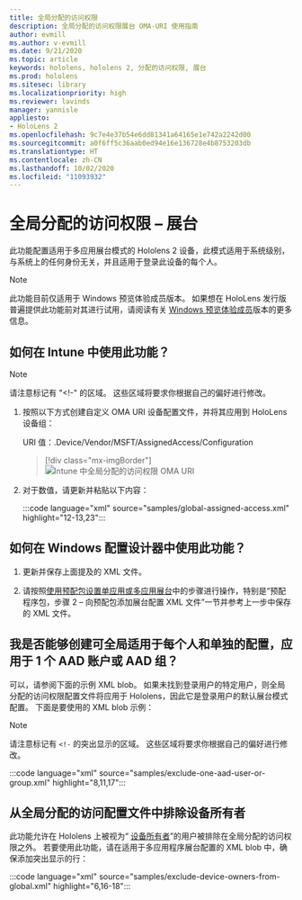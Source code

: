 ```yaml
---
title: 全局分配的访问权限
description: 全局分配的访问权限展台 OMA-URI 使用指南
author: evmill
ms.author: v-evmill
ms.date: 9/21/2020
ms.topic: article
keywords: hololens, hololens 2, 分配的访问权限, 展台
ms.prod: hololens
ms.sitesec: library
ms.localizationpriority: high
ms.reviewer: lavinds
manager: yannisle
appliesto:
- HoloLens 2
ms.openlocfilehash: 9c7e4e37b54e6dd81341a64165e1e742a2242d00
ms.sourcegitcommit: a0f6ff5c36aab0ed94e16e136728e4b8753203db
ms.translationtype: HT
ms.contentlocale: zh-CN
ms.lasthandoff: 10/02/2020
ms.locfileid: "11093932"
---
```

# 全局分配的访问权限 – 展台

此功能配置适用于多应用展台模式的 Hololens 2 设备，此模式适用于系统级别，与系统上的任何身份无关，并且适用于登录此设备的每个人。 

> [!NOTE]
> 此功能目前仅适用于 Windows 预览体验成员版本。 如果想在 HoloLens 发行版普遍提供此功能前对其进行试用，请阅读有关 [ Windows 预览体验成员](hololens-insider.md)版本的更多信息。
 
## 如何在 Intune 中使用此功能？ 

> [!NOTE]
> 请注意标记有 "<!-" 的区域。 这些区域将要求你根据自己的偏好进行修改。 

1.  按照以下方式创建自定义 OMA URI 设备配置文件，并将其应用到 HoloLens 设备组： 

    URI 值：.Device/Vendor/MSFT/AssignedAccess/Configuration
   
    > [!div class="mx-imgBorder"]
    > ![Intune 中全局分配的访问权限 OMA URI](images/global-assigned-access-omauri.png)

2.  对于数值，请更新并粘贴以下内容： 

    :::code language="xml" source="samples/global-assigned-access.xml" highlight="12-13,23":::

## 如何在 Windows 配置设计器中使用此功能？ 
 
1.  更新并保存上面提及的 XML 文件。 

2.  请按照[使用预配包设置单应用或多应用展台](https://docs.microsoft.com/hololens/hololens-kiosk#use-a-provisioning-package-to-set-up-a-single-app-or-multi-app-kiosk)中的步骤进行操作，特别是“预配 程序包，步骤 2 – 向预配包添加展台配置 XML 文件”一节并参考上一步中保存的 XML 文件。 

## 我是否能够创建可全局适用于每个人和单独的配置，应用于 1 个 AAD 账户或 AAD 组？ 

可以，请参阅下面的示例 XML blob。 如果未找到登录用户的特定用户，则全局分配的访问权限配置文件将应用于 Hololens，因此它是登录用户的默认展台模式配置。 下面是要使用的 XML blob 示例： 

> [!NOTE]
> 请注意标记有 `<!-` 的突出显示的区域。 这些区域将要求你根据自己的偏好进行修改。 

 :::code language="xml" source="samples/exclude-one-aad-user-or-group.xml" highlight="8,11,17":::

## 从全局分配的访问配置文件中排除设备所有者

此功能允许在 Hololens 上被视为“ [设备所有者](security-adminless-os.md)”的用户被排除在全局分配的访问权限之外。 若要使用此功能，请在适用于多应用程序展台配置的 XML blob 中，确保添加突出显示的行： 

 :::code language="xml" source="samples/exclude-device-owners-from-global.xml" highlight="6,16-18":::
 
